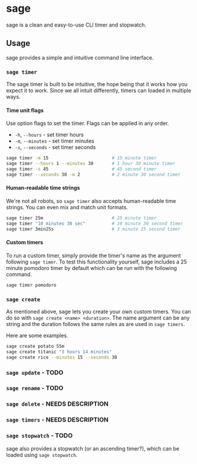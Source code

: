 # sage

sage is a clean and easy-to-use CLI timer and stopwatch.

## Usage

sage provides a simple and intuitive command line interface.

### `sage timer`

The sage timer is built to be intuitive, the hope being that it works
how you expect it to work. Since we all intuit differently, timers can
loaded in multiple ways.

#### Time unit flags

Use option flags to set the timer. Flags can be applied in any order.

- `-h`, `--hours` - set timer hours
- `-m`, `--minutes` - set timer minutes
- `-s`, `--seconds` - set timer seconds

```bash
sage timer -m 15                        # 15 minute timer
sage timer --hours 1 --minutes 30       # 1 hour 30 minute timer
sage timer -s 45                        # 45 second timer
sage timer --seconds 30 -m 2            # 2 minute 30 second timer
```

#### Human-readable time strings

We're not all robots, so `sage timer` also accepts human-readable time
strings. You can even mix and match unit formats.

```bash
sage timer 25m                          # 25 minute timer
sage timer "10 minutes 30 sec"          # 10 minute 30 second timer
sage timer 3min25s                      # 3 minute 25 second timer
```

#### Custom timers

To run a custom timer, simply provide the timer's name as the argument
following `sage timer`. To test this functionality yourself, sage
includes a 25 minute pomodoro timer by default which can be run with
the following command.

```bash
sage timer pomodoro
```

### `sage create`

As mentioned above, sage lets you create your own custom timers. You
can do so with `sage create <name> <duration>`. The name argument can
be any string and the duration follows the same rules as are used in
`sage timers`.

Here are some examples.

```bash
sage create potato 55m
sage create titanic "3 hours 14 minutes"
sage create rice --minutes 15 --seconds 30
```

### `sage update` - TODO

### `sage rename` - TODO

### `sage delete` - NEEDS DESCRIPTION

### `sage timers` - NEEDS DESCRIPTION

### `sage stopwatch` - TODO

sage also provides a stopwatch (or an ascending timer?), which can be
loaded using `sage stopwatch`.
